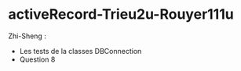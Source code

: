 # activeRecord-Trieu2u-Rouyer111u

Zhi-Sheng :
- Les tests de la classes DBConnection 
- Question 8
